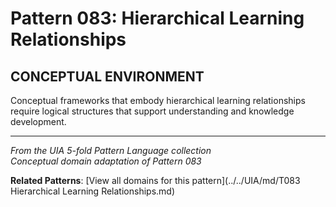 # Pattern 083: Hierarchical Learning Relationships

## CONCEPTUAL ENVIRONMENT

Conceptual frameworks that embody hierarchical learning relationships require logical structures that support understanding and knowledge development.

---

*From the UIA 5-fold Pattern Language collection*  
*Conceptual domain adaptation of Pattern 083*

**Related Patterns**: [View all domains for this pattern](../../UIA/md/T083 Hierarchical Learning Relationships.md)